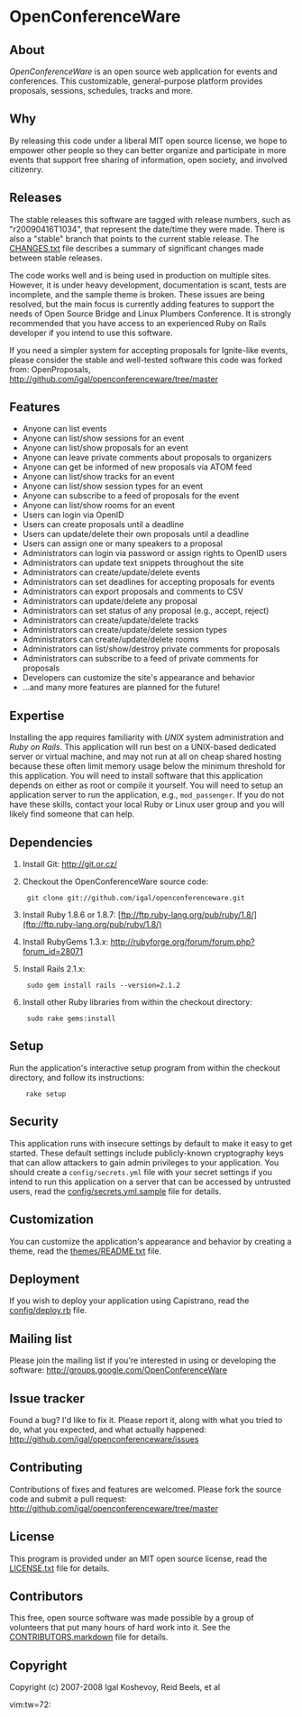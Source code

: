 OpenConferenceWare
==================


About
-----

*OpenConferenceWare* is an open source web application for events and
conferences. This customizable, general-purpose platform provides
proposals, sessions, schedules, tracks and more.


Why
---

By releasing this code under a liberal MIT open source license, we hope
to empower other people so they can better organize and participate in
more events that support free sharing of information, open society, and
involved citizenry.


Releases
--------

The stable releases this software are tagged with release numbers,
such as "r20090416T1034", that represent the date/time they were made.
There is also a "stable" branch that points to the current stable
release. The [CHANGES.txt](CHANGES.txt) file describes a summary of
significant changes made between stable releases.

The code works well and is being used in production on multiple sites.
However, it is under heavy development, documentation is scant, tests
are incomplete, and the sample theme is broken. These issues are being
resolved, but the main focus is currently adding features to support the
needs of Open Source Bridge and Linux Plumbers Conference. It is
strongly recommended that you have access to an experienced Ruby on
Rails developer if you intend to use this software.

If you need a simpler system for accepting proposals for Ignite-like
events, please consider the stable and well-tested software this code
was forked from: OpenProposals,
<http://github.com/igal/openconferenceware/tree/master>


Features
--------
- Anyone can list events
- Anyone can list/show sessions for an event
- Anyone can list/show proposals for an event
- Anyone can leave private comments about proposals to organizers
- Anyone can get be informed of new proposals via ATOM feed
- Anyone can list/show tracks for an event
- Anyone can list/show session types for an event
- Anyone can subscribe to a feed of proposals for the event
- Anyone can list/show rooms for an event
- Users can login via OpenID
- Users can create proposals until a deadline
- Users can update/delete their own proposals until a deadline
- Users can assign one or many speakers to a proposal
- Administrators can login via password or assign rights to OpenID users
- Administrators can update text snippets throughout the site
- Administrators can create/update/delete events
- Administrators can set deadlines for accepting proposals for events
- Administrators can export proposals and comments to CSV
- Administrators can update/delete any proposal
- Administrators can set status of any proposal (e.g., accept, reject)
- Administrators can create/update/delete tracks
- Administrators can create/update/delete session types
- Administrators can create/update/delete rooms
- Administrators can list/show/destroy private comments for proposals
- Administrators can subscribe to a feed of private comments for proposals
- Developers can customize the site's appearance and behavior
- ...and many more features are planned for the future!


Expertise
---------

Installing the app requires familiarity with *UNIX* system administration
and *Ruby on Rails*. This application will run best on a UNIX-based
dedicated server or virtual machine, and may not run at all on cheap
shared hosting because these often limit memory usage below the minimum
threshold for this application. You will need to install software that
this application depends on either as root or compile it yourself. You
will need to setup an application server to run the application, e.g.,
`mod_passenger`. If you do not have these skills, contact your local Ruby
or Linux user group and you will likely find someone that can help.


Dependencies
------------

1. Install Git: <http://git.or.cz/>

2. Checkout the OpenConferenceWare source code:

        git clone git://github.com/igal/openconferenceware.git

3. Install Ruby 1.8.6 or 1.8.7: [ftp://ftp.ruby-lang.org/pub/ruby/1.8/](ftp://ftp.ruby-lang.org/pub/ruby/1.8/)

4. Install RubyGems 1.3.x: <http://rubyforge.org/forum/forum.php?forum_id=28071>

5. Install Rails 2.1.x:

        sudo gem install rails --version=2.1.2

6. Install other Ruby libraries from within the checkout directory:

        sudo rake gems:install

Setup
-----

Run the application's interactive setup program from within the checkout
directory, and follow its instructions:

        rake setup


Security
--------

This application runs with insecure settings by default to make it easy
to get started. These default settings include publicly-known
cryptography keys that can allow attackers to gain admin privileges to
your application. You should create a `config/secrets.yml` file with
your secret settings if you intend to run this application on a server
that can be accessed by untrusted users, read the
[config/secrets.yml.sample](config/secrets.yml.sample) file for details.


Customization
-------------

You can customize the application's appearance and behavior by creating
a theme, read the [themes/README.txt](themes/README.txt) file.


Deployment
----------

If you wish to deploy your application using Capistrano, read the
[config/deploy.rb](config/deploy.rb) file.


Mailing list
------------

Please join the mailing list if you're interested in using or developing
the software: <http://groups.google.com/OpenConferenceWare>


Issue tracker
-------------

Found a bug? I'd like to fix it. Please report it, along with what you
tried to do, what you expected, and what actually happened:
<http://github.com/igal/openconferenceware/issues>


Contributing
------------

Contributions of fixes and features are welcomed. Please fork the source
code and submit a pull request:
<http://github.com/igal/openconferenceware/tree/master>


License
-------

This program is provided under an MIT open source license, read the
[LICENSE.txt](LICENSE.txt) file for details.


Contributors
------------

This free, open source software was made possible by a group of
volunteers that put many hours of hard work into it. See the
[CONTRIBUTORS.markdown](CONTRIBUTORS.markdown) file for details.


Copyright
---------

Copyright (c) 2007-2008 Igal Koshevoy, Reid Beels, et al

 vim:tw=72:
